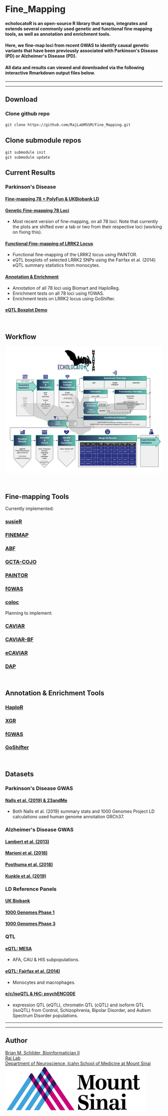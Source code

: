 # Fine_Mapping

#### echolocatoR is an open-source R library that wraps, integrates and extends several commonly used genetic and functional fine mapping tools, as well as annotation and enrichment tools. 
#### Here, we fine-map loci from recent GWAS to identify causal genetic variants that have been previously associated with Parkinson's Disease (PD) or Alzheimer's Disease (PD).  
#### All data and results can viewed and downloaded via the following interactive Rmarkdown output files below.  


<hr><hr>

## Download
### Clone github repo
`git clone https://github.com/RajLabMSSM/Fine_Mapping.git`  

## Clone submodule repos  
```
git submodule init 
git submodule update
```



## Current Results  

### Parkinson's Disease  

#### [Fine-mapping 78 + PolyFun & UKBiobank LD](https://rajlabmssm.github.io/Fine_Mapping/Fine_Mapping_PD_results.html) 
#### [Genetic Fine-mapping 78 Loci](https://rajlabmssm.github.io/Fine_Mapping/Fine_Mapping_PD.html) 
- Most recent version of fine-mapping, on all 78 loci. Note that currently the plots are shifted over a tab or two from their respective loci (working on fixing this).  
#### [Functional Fine-mapping of LRRK2 Locus](https://rajlabmssm.github.io/Fine_Mapping/Fine_Mapping.Functional.html) 
- Functional fine-mapping of the LRRK2 locus using PAINTOR.
- eQTL boxplots of selected LRRK2 SNPs using the Fairfax et al. (2014) eQTL summary statistics from monocytes.
#### [Annotation & Enrichment](https://rajlabmssm.github.io/Fine_Mapping/Fine_Mapping.Enrichment.html)  
- Annotation of all 78 loci usig Biomart and HaploReg.  
- Enrichment tests on all 78 loci using fGWAS.
- Enrichment tests on LRRK2 locus using GoShifter.  
#### [eQTL Boxplot Demo](https://rajlabmssm.github.io/Fine_Mapping/eQTL_boxplots_demo.html)
 

<br>

## Workflow  

![echoFlow](./echolocatoR/images/echolocatoR_flowchart.png)

<br>

## Fine-mapping Tools  

Currently implemented:  
### [susieR](https://github.com/stephenslab/susieR)  
### [FINEMAP](http://www.christianbenner.com)  
### [ABF](https://cran.r-project.org/web/packages/coloc/vignettes/vignette.html)
### [GCTA-COJO](https://cnsgenomics.com/software/gcta/#COJO)
### [PAINTOR](https://github.com/gkichaev/PAINTOR_V3.0)  
### [fGWAS](https://github.com/joepickrell/fgwas)  
### [coloc](https://cran.r-project.org/web/packages/coloc/vignettes/vignette.html)   

Planning to implement:  
### [CAVIAR](http://genetics.cs.ucla.edu/caviar/)  
### [CAVIAR-BF](https://www.ncbi.nlm.nih.gov/pubmed/25948564)  
### [eCAVIAR](http://genetics.cs.ucla.edu/caviar/)  
### [DAP](https://github.com/xqwen/dap)  

<br>

## Annotation & Enrichment Tools  

### [HaploR](https://cran.r-project.org/web/packages/haploR/vignettes/haplor-vignette.html)  
### [XGR](http://xgr.r-forge.r-project.org)  
### [fGWAS](https://github.com/joepickrell/fgwas)  
### [GoShifter](https://github.com/immunogenomics/goshifter)  

<br>


## Datasets

### Parkinson's Disease GWAS  
#### [Nalls et al. (2019) & 23andMe](https://www.biorxiv.org/content/10.1101/388165v3)  
- Both Nalls et al. (2019) summary stats and 1000 Genomes Project LD calculations used human genome annotation GRCh37.

### Alzheimer's Disease GWAS

#### [Lambert et al. (2013)](https://www.nature.com/articles/ng.2802)
#### [Marioni et al. (2018)](https://www.nature.com/articles/s41398-018-0150-6)
#### [Posthuma et al. (2018)](https://www.nature.com/articles/s41588-018-0311-9)
#### [Kunkle et al. (2019)](https://www.nature.com/articles/s41588-019-0358-2)

### LD Reference Panels  

#### [UK Biobank](https://www.ukbiobank.ac.uk)
#### [1000 Genomes Phase 1](https://www.internationalgenome.org)  
#### [1000 Genomes Phase 3](https://www.internationalgenome.org)  


### QTL

#### [eQTL: MESA](https://www.nhlbi.nih.gov/science/multi-ethnic-study-atherosclerosis-mesa)  
- AFA, CAU & HIS subpopulations.    

#### [eQTL: Fairfax et al. (2014)](https://science.sciencemag.org/content/343/6175/1246949)  
- Monocytes and macrophages.  

#### [e/c/isoQTL & HiC: psychENCODE](http://resource.psychencode.org)  
- expression QTL (eQTL), chromatin QTL (cQTL) and isoform QTL (isoQTL) from Control, Schizophrenia, Bipolar Disorder, and Autism Spectrum Disorder populations.  


<hr><hr>

## Author

<a href="https://bschilder.github.io/BMSchilder/" target="_blank">Brian M. Schilder, Bioinformatician II</a>  
<a href="https://rajlab.org" target="_blank">Raj Lab</a>  
<a href="https://icahn.mssm.edu/about/departments/neuroscience" target="_blank">Department of Neuroscience, Icahn School of Medicine at Mount Sinai</a>  
![Sinai](./web/images/sinai.png)

